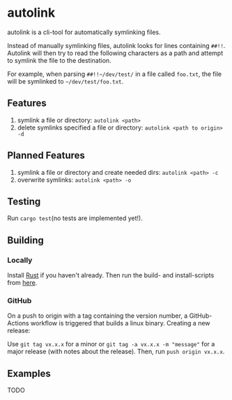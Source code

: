 # autolink

autolink is a cli-tool for automatically symlinking files.

Instead of manually symlinking files, autolink looks for lines containing `##!!`.
Autolink will then try to read the following characters as a path and attempt to symlink the file to the destination.

For example, when parsing `##!!~/dev/test/` in a file called `foo.txt`, the file will be symlinked to `~/dev/test/foo.txt`.

## Features

1. symlink a file or directory: `autolink <path>`
2. delete symlinks specified a file or directory: `autolink <path to origin> -d`

## Planned Features

1. symlink a file or directory and create needed dirs: `autolink <path> -c`
2. overwrite symlinks: `autolink <path> -o`

## Testing

Run `cargo test`(no tests are implemented yet!).

## Building

### Locally

Install [Rust](https://www.rust-lang.org/) if you haven't already.
Then run the build- and install-scripts from [here](./scripts).

### GitHub

On a push to origin with a tag containing the version number, a GitHub-Actions workflow is triggered that builds a linux binary.
Creating a new release:

Use `git tag vx.x.x` for a minor or `git tag -a vx.x.x -m "message"` for a major release (with notes about the release).
Then, run `push origin vx.x.x`.

## Examples

TODO
